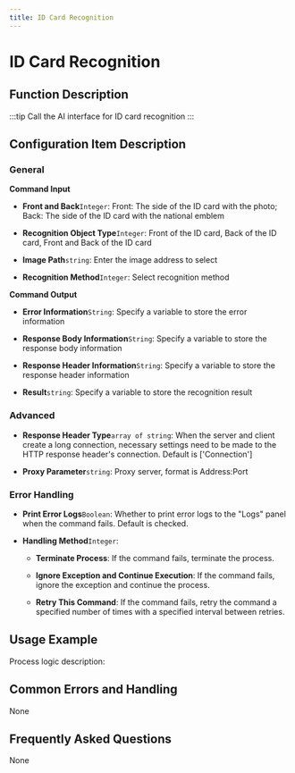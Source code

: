 ```yaml
---
title: ID Card Recognition
---
```


# ID Card Recognition

## Function Description

:::tip 
Call the AI interface for ID card recognition
:::

## Configuration Item Description

### General

**Command Input**

- **Front and Back**`Integer`: Front: The side of the ID card with the photo; Back: The side of the ID card with the national emblem

- **Recognition Object Type**`Integer`: Front of the ID card, Back of the ID card, Front and Back of the ID card

- **Image Path**`string`: Enter the image address to select

- **Recognition Method**`Integer`: Select recognition method


**Command Output**

- **Error Information**`String`: Specify a variable to store the error information

- **Response Body Information**`String`: Specify a variable to store the response body information

- **Response Header Information**`String`: Specify a variable to store the response header information

- **Result**`string`: Specify a variable to store the recognition result

### Advanced

- **Response Header Type**`array of string`: When the server and client create a long connection, necessary settings need to be made to the HTTP response header's connection. Default is ['Connection']

- **Proxy Parameter**`string`: Proxy server, format is Address:Port


### Error Handling

- **Print Error Logs**`Boolean`: Whether to print error logs to the "Logs" panel when the command fails. Default is checked. 

- **Handling Method**`Integer`:

    - **Terminate Process**: If the command fails, terminate the process.

    - **Ignore Exception and Continue Execution**: If the command fails, ignore the exception and continue the process.

    - **Retry This Command**: If the command fails, retry the command a specified number of times with a specified interval between retries.

## Usage Example

Process logic description:

## Common Errors and Handling

None

## Frequently Asked Questions

None


